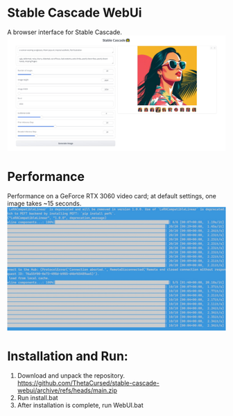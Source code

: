 # Stable Cascade WebUi
A browser interface for Stable Cascade.
![](img/example.jpg)
# Performance
Performance on a GeForce RTX 3060 video card; at default settings, one image takes ~15 seconds.
![](img/3060.jpg)


# Installation and Run:
1. Download and unpack the repository. https://github.com/ThetaCursed/stable-cascade-webui/archive/refs/heads/main.zip
2. Run install.bat
3. After installation is complete, run WebUI.bat


